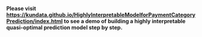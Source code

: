 
#### Please visit https://kundata.github.io/HighlyInterpretableModelforPaymentCategoryPrediction/index.html to see a demo of building a highly interpretable quasi-optimal prediction model step by step.



